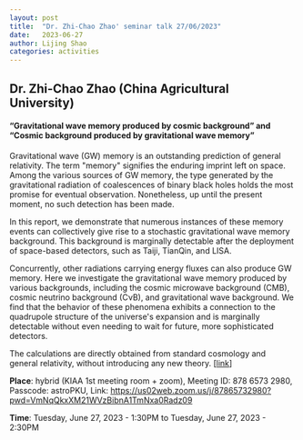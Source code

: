 ```yaml
---
layout: post
title:  "Dr. Zhi-Chao Zhao' seminar talk 27/06/2023"
date:   2023-06-27
author: Lijing Shao
categories: activities
---
```


## Dr. Zhi-Chao Zhao (China Agricultural University)

#### “Gravitational wave memory produced by cosmic background” and “Cosmic background produced by gravitational wave memory”

Gravitational wave (GW) memory is an outstanding prediction of general relativity. The term "memory" signifies the enduring imprint left on space. Among the various sources of GW memory, the type generated by the gravitational radiation of coalescences of binary black holes holds the most promise for eventual observation. Nonetheless, up until the present moment, no such detection has been made.

In this report, we demonstrate that numerous instances of these memory events can collectively give rise to a stochastic gravitational wave memory background. This background is marginally detectable after the deployment of space-based detectors, such as Taiji, TianQin, and LISA.

Concurrently, other radiations carrying energy fluxes can also produce GW memory. Here we investigate the gravitational wave memory produced by various backgrounds, including the cosmic microwave background (CMB), cosmic neutrino background (CνB), and gravitational wave background. We find that the behavior of these phenomena exhibits a connection to the quadrupole structure of the universe's expansion and is marginally detectable without even needing to wait for future, more sophisticated detectors.

The calculations are directly obtained from standard cosmology and general relativity, without introducing any new theory.
[[link](http://kiaa.pku.edu.cn/info/1025/8904.htm)]

**Place**: hybrid (KIAA 1st meeting room + zoom), Meeting ID: 878 6573 2980, Passcode: astroPKU, Link: https://us02web.zoom.us/j/87865732980?pwd=VmNqQkxXM21WVzBibnA1TmNxa0Radz09

**Time**: Tuesday, June 27, 2023 - 1:30PM to Tuesday, June 27, 2023 - 2:30PM
